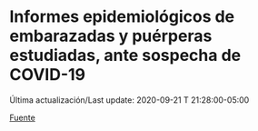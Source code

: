 # Informes epidemiológicos de embarazadas y puérperas estudiadas, ante sospecha de COVID-19
 
Última actualización/Last update: 2020-09-21 T 21:28:00-05:00
 
 [Fuente](https://www.gob.mx/salud/documentos/informes-epidemiologicos-de-embarazadas-y-puerperas-estudiadas-ante-sospecha-de-covid-19)

